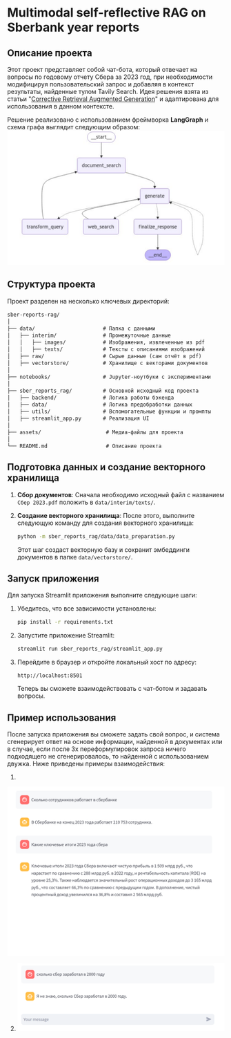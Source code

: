 # Multimodal self-reflective RAG on Sberbank year reports

## Описание проекта

Этот проект представляет собой чат-бота, который отвечает на вопросы по годовому отчету Сбера за 2023 год, при необходимости модифицируя пользовательский запрос и добавляя в контекст результаты, найденные тулом Tavily Search. Идея решения взята из статьи "[Corrective Retrieval Augmented Generation](https://arxiv.org/pdf/2401.15884)" и адаптирована для использования в данном контексте. 

Решение реализовано с использованием фреймворка **LangGraph** и схема графа выглядит следующим образом:
![Граф](./assets/graph.png)


## Структура проекта

Проект разделен на несколько ключевых директорий:

```plaintext
sber-reports-rag/
│
├── data/                      # Папка с данными
│   ├── interim/               # Промежуточные данные
│   │   ├── images/            # Изображения, извлеченные из pdf
│   │   ├── texts/             # Тексты с описаниями изображений
│   ├── raw/                   # Сырые данные (сам отчёт в pdf)
│   ├── vectorstore/           # Хранилище с векторами документов
│
├── notebooks/                 # Jupyter-ноутбуки с экспериментами
│
├── sber_reports_rag/          # Основной исходный код проекта
│   ├── backend/               # Логика работы бэкенда 
│   ├── data/                  # Логика предобработки данных
│   ├── utils/                 # Вспомогательные функции и промпты
│   ├── streamlit_app.py       # Реализация UI
│
├── assets/                     # Медиа-файлы для проекта
│
└── README.md                   # Описание проекта
```

## Подготовка данных и создание векторного хранилища

1. **Сбор документов**:
   Сначала необходимо исходный файл с названием `Сбер 2023.pdf` положить в `data/interim/texts/`. 

2. **Создание векторного хранилища**:
   После этого, выполните следующую команду для создания векторного хранилища:

   ```bash
   python -m sber_reports_rag/data/data_preparation.py
   ```

   Этот шаг создаст векторную базу и сохранит эмбеддинги документов в папке `data/vectorstore/`.

## Запуск приложения

Для запуска Streamlit приложения выполните следующие шаги:

1. Убедитесь, что все зависимости установлены:

   ```bash
   pip install -r requirements.txt
   ```

2. Запустите приложение Streamlit:

   ```bash
   streamlit run sber_reports_rag/streamlit_app.py
   ```

3. Перейдите в браузер и откройте локальный хост по адресу:

   ```plaintext
   http://localhost:8501
   ```

   Теперь вы сможете взаимодействовать с чат-ботом и задавать вопросы.

## Пример использования

После запуска приложения вы сможете задать свой вопрос, и система сгенерирует ответ на основе информации, найденной в документах или в случае, если после 3х переформулировок запроса ничего подходящего не сгенерировалось, то найденной с использованием двужка. Ниже приведены примеры взаимодействия:

1. 
   
   ![Первый пример](./assets/example1.png)

2. 
   ![Второй пример](./assets/example2.png)
